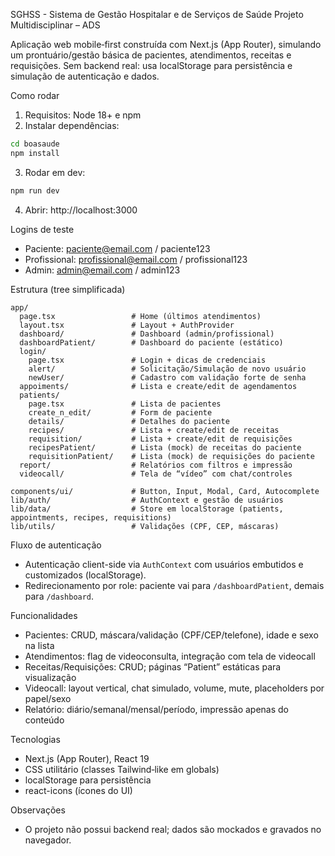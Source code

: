 SGHSS - Sistema de Gestão Hospitalar e de Serviços de Saúde
Projeto Multidisciplinar – ADS

Aplicação web mobile‑first construída com Next.js (App Router), simulando um prontuário/gestão básica de pacientes, atendimentos, receitas e requisições. Sem backend real: usa localStorage para persistência e simulação de autenticação e dados.

Como rodar
1) Requisitos: Node 18+ e npm
2) Instalar dependências:
```bash
cd boasaude
npm install
```
3) Rodar em dev:
```bash
npm run dev
```
4) Abrir: http://localhost:3000

Logins de teste
- Paciente: paciente@email.com / paciente123
- Profissional: profissional@email.com / profissional123
- Admin: admin@email.com / admin123

Estrutura (tree simplificada)
```
app/
  page.tsx                 # Home (últimos atendimentos)
  layout.tsx               # Layout + AuthProvider
  dashboard/               # Dashboard (admin/profissional)
  dashboardPatient/        # Dashboard do paciente (estático)
  login/
    page.tsx               # Login + dicas de credenciais
    alert/                 # Solicitação/Simulação de novo usuário
    newUser/               # Cadastro com validação forte de senha
  appoiments/              # Lista e create/edit de agendamentos
  patients/
    page.tsx               # Lista de pacientes
    create_n_edit/         # Form de paciente
    details/               # Detalhes do paciente
    recipes/               # Lista + create/edit de receitas
    requisition/           # Lista + create/edit de requisições
    recipesPatient/        # Lista (mock) de receitas do paciente
    requisitionPatient/    # Lista (mock) de requisições do paciente
  report/                  # Relatórios com filtros e impressão
  videocall/               # Tela de “vídeo” com chat/controles

components/ui/             # Button, Input, Modal, Card, Autocomplete
lib/auth/                  # AuthContext e gestão de usuários
lib/data/                  # Store em localStorage (patients, appointments, recipes, requisitions)
lib/utils/                 # Validações (CPF, CEP, máscaras)
```

Fluxo de autenticação
- Autenticação client-side via `AuthContext` com usuários embutidos e customizados (localStorage).
- Redirecionamento por role: paciente vai para `/dashboardPatient`, demais para `/dashboard`.

Funcionalidades
- Pacientes: CRUD, máscara/validação (CPF/CEP/telefone), idade e sexo na lista
- Atendimentos: flag de videoconsulta, integração com tela de videocall
- Receitas/Requisições: CRUD; páginas “Patient” estáticas para visualização
- Videocall: layout vertical, chat simulado, volume, mute, placeholders por papel/sexo
- Relatório: diário/semanal/mensal/período, impressão apenas do conteúdo

Tecnologias
- Next.js (App Router), React 19
- CSS utilitário (classes Tailwind‑like em globals)
- localStorage para persistência
- react-icons (ícones do UI)

Observações
- O projeto não possui backend real; dados são mockados e gravados no navegador.
